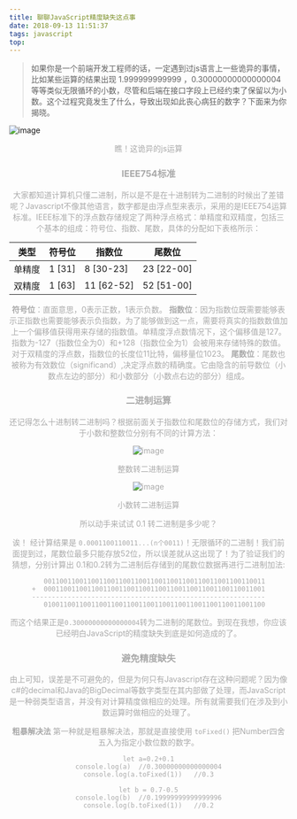 ```yaml
---
title: 聊聊JavaScript精度缺失这点事
date: 2018-09-13 11:51:37
tags: javascript
top:
---
```

>如果你是一个前端开发工程师的话，一定遇到过js语言上一些诡异的事情，比如某些运算的结果出现 1.999999999999 ，0.30000000000000004等等类似无限循环的小数，尽管和后端在接口字段上已经约束了保留以为小数。这个过程究竟发生了什么，导致出现如此丧心病狂的数字？下面来为你揭晓。

![image](http://p70gzm2sm.bkt.clouddn.com/WechatIMG421.png)
<center style="color:#aaa;">瞧！这诡异的js运算<center>

### IEEE754标准

大家都知道计算机只懂二进制，所以是不是在十进制转为二进制的时候出了差错呢？Javascript不像其他语言，数字都是由浮点型来表示，采用的是IEEE754运算标准。IEEE标准下的浮点数存储规定了两种浮点格式：单精度和双精度，包括三个基本的组成：符号位、指数、尾数，具体的分配如下表格所示：

| 类型 | 符号位 | 指数位 |尾数位|
|--|--|--|--|
| 单精度 | 1 [31]|8 [30-23] |23 [22-00] |
| 双精度 | 1 [63]|11 [62-52] |52 [51-00] |

**符号位**：直面意思，0表示正数，1表示负数。
**指数位**：因为指数位既需要能够表示正指数也需要能够表示负指数，为了能够做到这一点，需要将真实的指数数值加上一个偏移值获得用来存储的指数值。单精度浮点数情况下，这个偏移值是127。指数为-127（指数位全为0）和+128（指数位全为1）会被用来存储特殊的数值。对于双精度的浮点数，指数位的长度位11比特，偏移量位1023。
**尾数位**：尾数也被称为有效数位（significand）,决定浮点数的精确度。它由隐含的前导数位（小数点左边的部分）和小数部分（小数点右边的部分）组成。

### 二进制运算
还记得怎么十进制转二进制吗？根据前面关于指数位和尾数位的存储方式，我们对于小数和整数位分别有不同的计算方法：

![image](http://pefosasdn.bkt.clouddn.com/erjinzhi.png)
<center style="color:#aaa;">整数转二进制运算<center>

![image](http://p70gzm2sm.bkt.clouddn.com/abc.png)
<center style="color:#aaa;">小数转二进制运算<center>

所以动手来试试 0.1 转二进制是多少呢？

诶！ 经计算结果是 `0.0001100110011...(n个0011)`！无限循环的二进制！我们前面提到过，尾数位最多只能存放52位，所以误差就从这出现了！为了验证我们的猜想，分别计算出 0.1和0.2转为二进制后存储到的尾数位数据再进行二进制加法:

```
   00110011001100110011001100110011001100110011001100110011
+  00011001100110011001100110011001100110011001100110011001
-----------------------------------------------------------
   01001100110011001100110011001100110011001100110011001100

```
而这个结果正是`0.30000000000000004`转为二进制的尾数位。到现在我想，你应该已经明白JavaScript的精度缺失到底是如何造成的了。

### 避免精度缺失
由上可知，误差是不可避免的，但是为何只有Javascript存在这种问题呢？因为像c#的decimal和Java的BigDecimal等数字类型在其内部做了处理，而JavaScript是一种弱类型语言，并没有对计算精度做相应的处理。所有就需要我们在涉及到小数运算时做相应的处理了。

**粗暴解决法**
第一种就是粗暴解决法，那就是直接使用 `toFixed()` 把Number四舍五入为指定小数位数的数字。

```
let a=0.2+0.1
console.log(a)  //0.30000000000000004
console.log(a.toFixed(1))   //0.3

let b = 0.7-0.5
console.log(b)  //0.19999999999999996
console.log(b.toFixed(1))   //0.2
```


